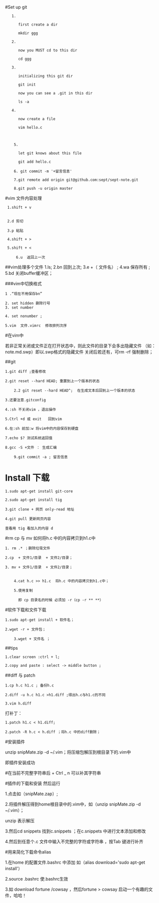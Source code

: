   #Set up git

	   1.

	      first create a dir

	      mkdir ggg

	   2.

	      now you MUST cd to this dir

	      cd ggg

	   3.

	      initializing this git dir

	      git init

	      now you can see a .git in this dir

	      ls -a

	   4.

	      now create a file

	      vim hello.c



	    5.

	      let git knows about this file

	      git add hello.c

	    6. git commit -m '+留言信息'
	    
	    7.git remote add origin git@github.com:sept/sept-note.git 

	    8.git push -u origin master





#vim 文件内容处理
   
	 1.shift + v


	 2.d 剪切

	 3.p 粘贴

	 4.shift + >

	 5.shift + <

         6.u  返回上一次

 ##vim处理多个文件
	 1.ls;
	 2.bn    回到上次;
	 3.e   +（ 文件名） ;
	 4.wa 保存所有 ;
	 5.bd 关闭buffer缓冲区；

 ###vim中切换格式

	1 .“现在不用保存bn”

	2. set hidden 删除行号
	3. set number

	4. set nonumber ;

	5.vim  文件.vimrc  修改排列次序

#在vim中

若非正常关闭或文件正在打开状态中，则此文件的目录下会多出隐藏文件
（如：note.md.swp）即以.swp格式的隐藏文件
关闭后若还有，可rm -rf 强制删除；


##git 

	1.git diff ;查看修改

	2.git reset --hard HEAD; 重置到上一个版本的状态

        2.2 git reset --hard HEAD^;  在生成文本后回到上一个版本的状态

	3.还要注意.gitconfig    

	4.:sh 不关闭vim ，退出操作

	5.Ctrl +d 或 exit   回到vim

	6.在:sh 前加:w 将vim中的内容保存到硬盘

	7.echo $? 测试系统返回值

	8.gcc -S +文件 ： 生成汇编

        9.git commit -a ; 留言信息

 
# Install 下载

	1.sudo apt-get install git-core 

	2.sudo apt-get install tig

	3.git clone + 网页 only-read 地址 

	4.git pull 更新网页内容

	查看用 tig 看加入的内容 d

#rm  cp 与 mv   如何将h.c 中的内容拷贝到h1.c中

	1. rm .* ；删除垃圾文件

	2.cp  + 文件1/目录  + 文件2/目录；

	3. mv + 文件1/目录  + 文件2/目录； 

       
        4.cat h.c >> h1.c  将h.c 中的内容拷贝到h1.c中；

        5.使用复制

          即 cp 目录名的时候 必须加 -r（cp -r ** **）
 


#软件下载和文件下载 

	1.sudo apt-get install + 软件名；

	2.wget -r + 文件包；
        
        3.wget + 文件名 ；

##tips

	1.clear screen :ctrl + l;

	2.copy and paste : select -> middle button ;

##diff 与 patch 

	1.cp h.c h1.c ; 备份h.c

	2.diff -u h.c h1.c >h1.diff ;得出h.c与h1.c的不同

	3.vim h.diff  

打补丁：

	1.patch h1.c < h1.diff;

	2.patch -R h.c < h.diff ；将h.c 中的diff删除；

#安装插件
  
  unzip snipMate.zip -d ~/.vim；将压缩包解压到根目录下的.vim中
        
   即插件安装成功
 

#在当前不完整字符串后 + Ctrl _ n  可以补其字符串


#插件的下载和安装 然后运行

1.点击如（snipMate.zap）;

2.将插件解压得到home根目录中的.vim中，如（unzip snipMate.zip -d ~/.vim）；
 
  unzip 表示解压

3.然后cd snippets 找到c.snippets ；在c.snippets 中进行文本添加和修改

4.然后到任意个.c 文件中输入不完整的字符或字符串 ，按Tab 键进行补齐

#用来简化下载命令alias

1.在home 的配置文件.bashrc 中添加 
 如（alias download='sudo apt-get install'）

2.source .bashrc 使.bashrc生效

3.如 download  fortune /cowsay ，然后fortune > cowsay 启动一个有趣的文件，哈哈！

